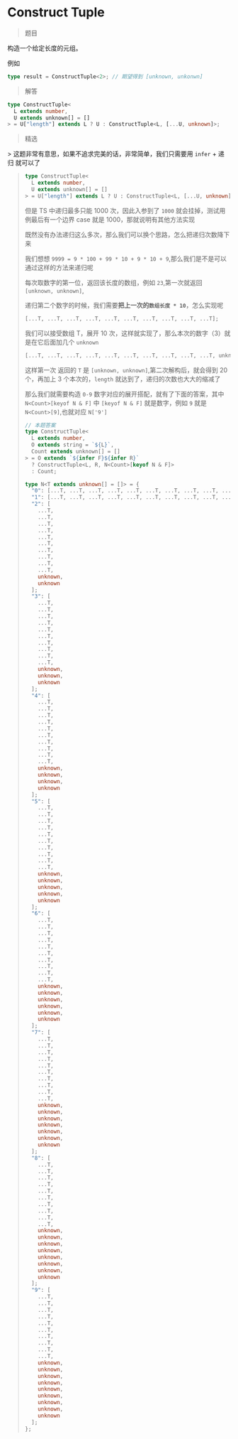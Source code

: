 # Construct Tuple

<BtnGroup 
	issue="https://tsch.js.org/7544/solutions"
	answer="https://github.com/type-challenges/type-challenges/issues/32225"
/>

> 题目

构造一个给定长度的元组。

例如

```ts
type result = ConstructTuple<2>; // 期望得到 [unknown, unkonwn]
```

> 解答

```ts
type ConstructTuple<
  L extends number,
  U extends unknown[] = []
> = U["length"] extends L ? U : ConstructTuple<L, [...U, unknown]>;
```

> 精选

<BtnGroup 
	featured="https://github.com/type-challenges/type-challenges/issues/14153"
/> > 这题非常有意思，如果不追求完美的话，非常简单，我们只需要用 `infer` + 递归 就可以了

> ```ts
> type ConstructTuple<
>   L extends number,
>   U extends unknown[] = []
> > = U["length"] extends L ? U : ConstructTuple<L, [...U, unknown]>;
> ```
>
> 但是 TS 中递归最多只能 1000 次，因此入参到了 `1000` 就会挂掉，测试用例最后有一个边界 case 就是 1000，那就说明有其他方法实现
>
> 既然没有办法递归这么多次，那么我们可以换个思路，怎么把递归次数降下来
>
> 我们想想 `9999 = 9 * 100 + 99 * 10 + 9 * 10 + 9`,那么我们是不是可以通过这样的方法来递归呢
>
> 每次取数字的第一位，返回该长度的数组，例如 `23`,第一次就返回 `[unknown, unknown]`,
>
> 递归第二个数字的时候，我们需要**把上一次的`数组长度 * 10`**，怎么实现呢
>
> ```ts
> [...T, ...T, ...T, ...T, ...T, ...T, ...T, ...T, ...T, ...T];
> ```
>
> 我们可以接受数组 T，展开 10 次，这样就实现了，那么本次的数字（3）就是在它后面加几个 `unknown`
>
> ```ts
> [...T, ...T, ...T, ...T, ...T, ...T, ...T, ...T, ...T, ...T, unknown, unknown, unknown],
> ```
>
> 这样第一次 返回的 `T` 是 `[unknown, unknown]`,第二次解构后，就会得到 20 个，再加上 3 个本次的，`length` 就达到了，递归的次数也大大的缩减了
>
> 那么我们就需要构造 `0-9` 数字对应的展开搭配，就有了下面的答案，其中 `N<Count>[keyof N & F]` 中 `[keyof N & F]` 就是数字，例如 `9` 就是 `N<Count>[9]`,也就对应 `N['9']`
>
> ```ts
> // 本题答案
> type ConstructTuple<
>   L extends number,
>   O extends string = `${L}`,
>   Count extends unknown[] = []
> > = O extends `${infer F}${infer R}`
>   ? ConstructTuple<L, R, N<Count>[keyof N & F]>
>   : Count;
>
> type N<T extends unknown[] = []> = {
>   "0": [...T, ...T, ...T, ...T, ...T, ...T, ...T, ...T, ...T, ...T];
>   "1": [...T, ...T, ...T, ...T, ...T, ...T, ...T, ...T, ...T, ...T, unknown];
>   "2": [
>     ...T,
>     ...T,
>     ...T,
>     ...T,
>     ...T,
>     ...T,
>     ...T,
>     ...T,
>     ...T,
>     ...T,
>     unknown,
>     unknown
>   ];
>   "3": [
>     ...T,
>     ...T,
>     ...T,
>     ...T,
>     ...T,
>     ...T,
>     ...T,
>     ...T,
>     ...T,
>     ...T,
>     unknown,
>     unknown,
>     unknown
>   ];
>   "4": [
>     ...T,
>     ...T,
>     ...T,
>     ...T,
>     ...T,
>     ...T,
>     ...T,
>     ...T,
>     ...T,
>     ...T,
>     unknown,
>     unknown,
>     unknown,
>     unknown
>   ];
>   "5": [
>     ...T,
>     ...T,
>     ...T,
>     ...T,
>     ...T,
>     ...T,
>     ...T,
>     ...T,
>     ...T,
>     ...T,
>     unknown,
>     unknown,
>     unknown,
>     unknown,
>     unknown
>   ];
>   "6": [
>     ...T,
>     ...T,
>     ...T,
>     ...T,
>     ...T,
>     ...T,
>     ...T,
>     ...T,
>     ...T,
>     ...T,
>     unknown,
>     unknown,
>     unknown,
>     unknown,
>     unknown,
>     unknown
>   ];
>   "7": [
>     ...T,
>     ...T,
>     ...T,
>     ...T,
>     ...T,
>     ...T,
>     ...T,
>     ...T,
>     ...T,
>     ...T,
>     unknown,
>     unknown,
>     unknown,
>     unknown,
>     unknown,
>     unknown,
>     unknown
>   ];
>   "8": [
>     ...T,
>     ...T,
>     ...T,
>     ...T,
>     ...T,
>     ...T,
>     ...T,
>     ...T,
>     ...T,
>     ...T,
>     unknown,
>     unknown,
>     unknown,
>     unknown,
>     unknown,
>     unknown,
>     unknown,
>     unknown
>   ];
>   "9": [
>     ...T,
>     ...T,
>     ...T,
>     ...T,
>     ...T,
>     ...T,
>     ...T,
>     ...T,
>     ...T,
>     ...T,
>     unknown,
>     unknown,
>     unknown,
>     unknown,
>     unknown,
>     unknown,
>     unknown,
>     unknown,
>     unknown
>   ];
> };
> ```

